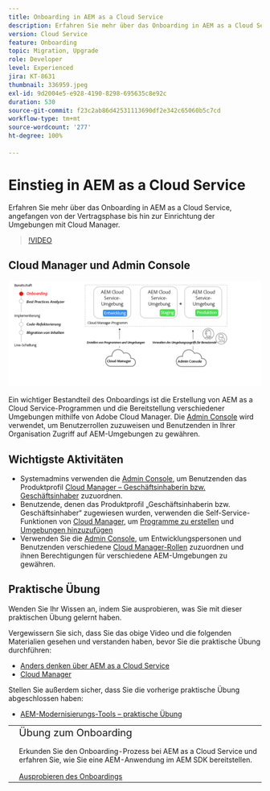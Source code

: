 ```yaml
---
title: Onboarding in AEM as a Cloud Service
description: Erfahren Sie mehr über das Onboarding in AEM as a Cloud Service, angefangen bei der Vertragsphase bis hin zur Einrichtung der Umgebungen mit Cloud Manager.
version: Cloud Service
feature: Onboarding
topic: Migration, Upgrade
role: Developer
level: Experienced
jira: KT-8631
thumbnail: 336959.jpeg
exl-id: 9d2004e5-e928-4190-8298-695635c8e92c
duration: 530
source-git-commit: f23c2ab86d42531113690df2e342c65060b5c7cd
workflow-type: tm+mt
source-wordcount: '277'
ht-degree: 100%

---
```


# Einstieg in AEM as a Cloud Service

Erfahren Sie mehr über das Onboarding in AEM as a Cloud Service, angefangen von der Vertragsphase bis hin zur Einrichtung der Umgebungen mit Cloud Manager.

>[!VIDEO](https://video.tv.adobe.com/v/336959?quality=12&learn=on)

## Cloud Manager und Admin Console

![Übersichtsdiagramm zum Onboarding](assets/onboarding-diagram.png)

Ein wichtiger Bestandteil des Onboardings ist die Erstellung von AEM as a Cloud Service-Programmen und die Bereitstellung verschiedener Umgebungen mithilfe von Adobe Cloud Manager. Die [Admin Console](https://adminconsole.adobe.com/) wird verwendet, um Benutzerrollen zuzuweisen und Benutzenden in Ihrer Organisation Zugriff auf AEM-Umgebungen zu gewähren.

## Wichtigste Aktivitäten

+ Systemadmins verwenden die [Admin Console](https://adminconsole.adobe.com/), um Benutzenden das Produktprofil [Cloud Manager – Geschäftsinhaberin bzw. Geschäftsinhaber](https://experienceleague.adobe.com/docs/experience-manager-cloud-manager/using/requirements/setting-up-users-and-roles.html?lang=de) zuzuordnen.
+ Benutzende, denen das Produktprofil „Geschäftsinhaberin bzw. Geschäftsinhaber“ zugewiesen wurden, verwenden die Self-Service-Funktionen von [Cloud Manager](https://experienceleague.adobe.com/docs/experience-manager-cloud-manager/using/introduction-to-cloud-manager.html?lang=de), um [Programme zu erstellen](https://experienceleague.adobe.com/docs/experience-manager-cloud-service/implementing/using-cloud-manager/production-programs/creating-production-program.html?lang=de) und [Umgebungen hinzuzufügen](https://experienceleague.adobe.com/docs/experience-manager-cloud-service/implementing/using-cloud-manager/manage-environments.html?lang=de)
+ Verwenden Sie die [Admin Console](https://adminconsole.adobe.com/), um Entwicklungspersonen und Benutzenden verschiedene [Cloud Manager-Rollen](https://experienceleague.adobe.com/docs/experience-manager-cloud-manager/using/requirements/setting-up-users-and-roles.html?lang=de) zuzuordnen und ihnen Berechtigungen für verschiedene AEM-Umgebungen zu gewähren.

## Praktische Übung

Wenden Sie Ihr Wissen an, indem Sie ausprobieren, was Sie mit dieser praktischen Übung gelernt haben.

Vergewissern Sie sich, dass Sie das obige Video und die folgenden Materialien gesehen und verstanden haben, bevor Sie die praktische Übung durchführen:

+ [Anders denken über AEM as a Cloud Service](./introduction.md)
+ [Cloud Manager](./cloud-manager.md)

Stellen Sie außerdem sicher, dass Sie die vorherige praktische Übung abgeschlossen haben:

+ [AEM-Modernisierungs-Tools – praktische Übung](./aem-modernization-tools.md#hands-on-exercise)

<table style="border-width:0">
    <tr>
        <td style="width:150px">
            <a  rel="noreferrer"
                target="_blank"
                href="https://github.com/adobe/aem-cloud-engineering-video-series-exercises/tree/session3-onboarding#bootcamp---session-3-on-boarding"><img alt="Praktische GitHub-Repository-Übung" src="./assets/github.png"/>
            </a>        
        </td>
        <td style="width:100%;margin-bottom:1rem;">
            <div style="font-size:1.25rem;font-weight:400;">Übung zum Onboarding</div>
            <p style="margin:1rem 0">
                Erkunden Sie den Onboarding-Prozess bei AEM as a Cloud Service und erfahren Sie, wie Sie eine AEM-Anwendung im AEM SDK bereitstellen.
            </p>
            <a  rel="noreferrer"
                target="_blank"
                href="https://github.com/adobe/aem-cloud-engineering-video-series-exercises/tree/session3-onboarding#bootcamp---session-3-on-boarding" class="spectrum-Button spectrum-Button--primary spectrum-Button--sizeM">
<span class="spectrum-Button-label has-no-wrap has-text-weight-bold">Ausprobieren des Onboardings</span>
</a>
        </td>
    </tr>
</table>

